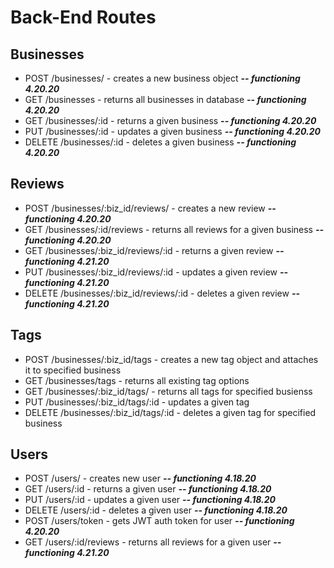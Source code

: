 # Back-End Routes

## **Businesses**

* POST /businesses/ - creates a new business object ***-- functioning 4.20.20***
* GET /businesses - returns all businesses in database ***-- functioning 4.20.20***
* GET /businesses/:id - returns a given business ***-- functioning 4.20.20***
* PUT /businesses/:id - updates a given business ***-- functioning 4.20.20***
* DELETE /businesses/:id - deletes a given business ***-- functioning 4.20.20***
 
## **Reviews**
 
* POST /businesses/:biz_id/reviews/ - creates a new review ***-- functioning 4.20.20***
* GET /businesses/:id/reviews - returns all reviews for a given business ***-- functioning 4.20.20***
* GET /businesses/:biz_id/reviews/:id - returns a given review ***-- functioning 4.21.20***
* PUT /businesses/:biz_id/reviews/:id - updates a given review ***-- functioning 4.21.20***
* DELETE /businesses/:biz_id/reviews/:id - deletes a given review ***-- functioning 4.21.20***
 
## **Tags**
 
* POST /businesses/:biz_id/tags - creates a new tag object and attaches it to specified business
* GET /businesses/tags - returns all existing tag options
* GET /businesses/:biz_id/tags/ - returns all tags for specified busienss
* PUT /businesses/:biz_id/tags/:id - updates a given tag
* DELETE /businesses/:biz_id/tags/:id - deletes a given tag for specified business
 
## **Users**
 
* POST /users/ - creates new user ***-- functioning 4.18.20***
* GET /users/:id - returns a given user ***-- functioning 4.18.20***
* PUT /users/:id - updates a given user ***-- functioning 4.18.20***
* DELETE /users/:id - deletes a given user ***-- functioning 4.18.20***
* POST /users/token - gets JWT auth token for user ***-- functioning 4.20.20***
* GET /users/:id/reviews - returns all reviews for a given user ***-- functioning 4.21.20***